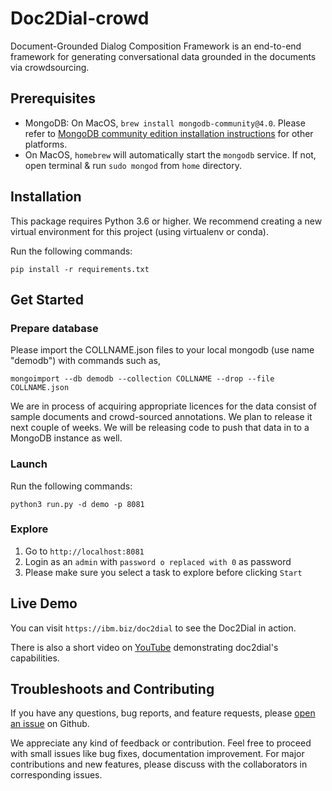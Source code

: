 Doc2Dial-crowd
==============
Document-Grounded Dialog Composition Framework is an end-to-end
framework for generating conversational data grounded in the documents via crowdsourcing.

## Prerequisites

* MongoDB: On MacOS, `brew install mongodb-community@4.0`. Please refer to [MongoDB community edition installation instructions](https://docs.mongodb.com/manual/administration/install-community/) for other platforms.
* On MacOS, `homebrew` will automatically start the `mongodb` service. If not, open terminal & run `sudo mongod` from `home` directory.


## Installation
This package requires Python 3.6 or higher. We recommend creating a new virtual environment for this project (using virtualenv or conda). 

Run the following commands:

    pip install -r requirements.txt
    
    
## Get Started

### Prepare database
Please import the COLLNAME.json files to your local mongodb (use name "demodb") with commands such as,

    mongoimport --db demodb --collection COLLNAME --drop --file COLLNAME.json
    

We are in process of acquiring appropriate licences for the data consist of sample documents and crowd-sourced annotations. 
We plan to release it next couple of weeks. We will be releasing code to push that data in to a MongoDB instance as well. 


### Launch	
Run the following commands:

    python3 run.py -d demo -p 8081 

### Explore
1. Go to `http://localhost:8081`
2. Login as an `admin` with `password o replaced with 0` as password
3. Please make sure you select a task to explore before clicking `Start`

## Live Demo
You can visit `https://ibm.biz/doc2dial` to see the Doc2Dial in action. 

There is also a short video on [YouTube](https://youtu.be/Do_wb7rXXO4) demonstrating doc2dial's capabilities.

## Troubleshoots and Contributing
If you have any questions, bug reports, and feature requests, please [open an issue](https://github.com/doc2dial/doc2dial-crowd/issues/new) on Github.

We appreciate any kind of feedback or contribution.  Feel free to proceed with small issues like bug fixes, documentation improvement.  For major contributions and new features, please discuss with the collaborators in corresponding issues.  
